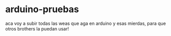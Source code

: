 # arduino-pruebas 
aca voy a subir todas las weas que aga en arduino y esas mierdas, para que otros brothers la puedan usar!
